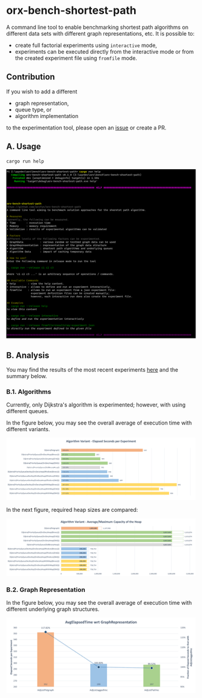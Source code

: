 # orx-bench-shortest-path

A command line tool to enable benchmarking shortest path algorithms on different data sets with different graph representations, etc. It is possible to:

* create full factorial experiments using `interactive` mode,
* experiments can be executed directly from the interactive mode or from the created experiment file using `fromfile` mode.

## Contribution

If you wish to add a different
* graph representation,
* queue type, or
* algorithm implementation

to the experimentation tool, please open an [issue](https://github.com/orxfun/orx-bench-shortest-path/issues/new) or create a PR.


## A. Usage

```bash
cargo run help
```

![cli](docs/cli.png)

## B. Analysis

You may find the results of the most recent experiments [here](docs/results-20231031.xlsx) and the summary below.

### B.1. Algorithms

Currently, only Dijkstra's algorithm is experimented; however, with using different queues.

In the figure below, you may see the overall average of execution time with different variants.

![algorithms-time](docs/algorithms-time.png)

In the next figure, required heap sizes are compared:

![algorithms-memory-capacity](docs/algorithms-memory-capacity.png)


### B.2. Graph Representation

In the figure below, you may see the overall average of execution time with different underlying graph structures.

![graph-rep-time](docs/graph-rep-time.png)

